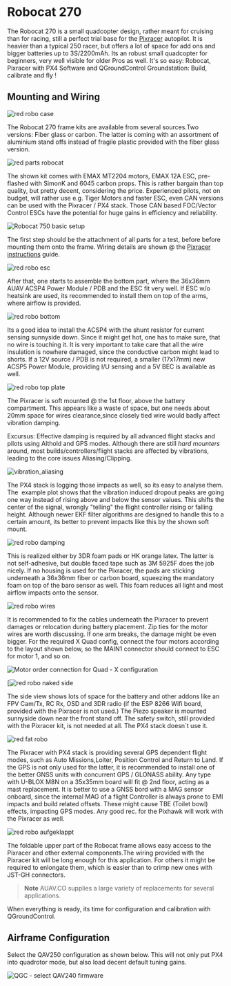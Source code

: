 # Robocat 270

The Robocat 270 is a small quadcopter design, rather meant for cruising
than for racing, still a perfect trial base for the
[Pixracer](../flight_controller/pixracer.md) autopilot. It is heavier than a
typical 250 racer, but offers a lot of space for add ons and bigger
batteries up to 3S/2200mAh. Its an robust small quadcopter for
beginners, very well visible for older Pros as well. It's so easy:
Robocat, Pixracer with PX4 Software and QGroundControl Groundstation:
Build, calibrate and fly !

## Mounting and Wiring

![red robo case](../../images/red_robo_case.jpg)

The Robocat 270 frame kits are available from several sources.Two
versions: Fiber glass or carbon. The latter is coming with an assortment
of aluminium stand offs instead of fragile plastic provided with the
fiber glass version.

![red parts robocat](../../images/red_parts_robocat.jpg)

The shown kit comes with EMAX MT2204 motors, EMAX 12A ESC, pre-flashed
with SimonK and 6045 carbon props. This is rather bargain than top
quality, but pretty decent, considering the price. Experienced pilots,
not on budget, will rather use e.g. Tiger Motors and faster ESC, even
CAN versions can be used with the Pixracer / PX4 stack. Those CAN based
FOC/Vector Control ESCs have the potential for huge gains in efficiency
and reliability.

![Robocat 750 basic setup](../../images/robocat750_basic_setup_1.jpg)

The first step should be the attachment of all parts for a test, before
before mounting them onto the frame. Wiring details are shown @ the
[Pixracer instructions](../flight_controller/pixracer.md) guide.

![red robo esc](../../images/red_robo_esc.jpg)

After that, one starts to assemble the bottom part, where the 36x36mm
AUAV ACSP4 Power Module / PDB and the ESC fit very well. If ESC w/o
heatsink are used, its recommended to install them on top of the arms,
where airflow is provided.

![red robo bottom](../../images/red_robo_bottom.jpg)

Its a good idea to install the ACSP4 with the shunt resistor for current
sensing sunnyside down. Since it might get hot, one has to make sure,
that no wire is touching it. It is very important to take care that all
the wire insulation is nowhere damaged, since the conductive carbon
might lead to shorts. If a 12V source / PDB is not required, a smaller
(17x17mm) new ACSP5 Power Module, providing I/U sensing and a 5V BEC is
available as well.

![red robo top plate](../../images/red_robo_top_plate.jpg)

The Pixracer is soft mounted @ the 1st floor, above the battery
compartment. This appears like a waste of space, but one needs about
20mm space for wires clearance,since closely tied wire would badly
affect vibration damping.

Excursus: Effective damping is required by all advanced flight stacks
and pilots using Althold and GPS modes. Although there are still *hard
mounters* around, most builds/controllers/flight stacks are affected
by vibrations, leading to the core issues Aliasing/Clipping.

![vibration_aliasing](../../images/vibration_aliasing.png)

The PX4 stack is logging those impacts as well, so its easy to analyse
them. The  example plot shows that the vibration induced dropout peaks
are going one way instead of rising above and below the sensor values.
This shifts the center of the signal, wrongly "telling" the flight
controller rising or falling height. Although newer EKF filter
algorithms are designed to handle this to a certain amount, its better
to prevent impacts like this by the shown soft mount.

![red robo damping](../../images/red_robo_damping.jpg)

This is realized either by 3DR foam pads or HK orange latex. The latter
is not self-adhesive, but double faced tape such as 3M 5925F does the
job nicely. If no housing is used for the Pixracer, the pads are
sticking underneath a 36x36mm fiber or carbon board, squeezing the
mandatory foam on top of the baro sensor as well. This foam reduces all
light and most airflow impacts onto the sensor.

![red robo wires](../../images/red_robo_wires.jpg)

It is recommended to fix the cables underneath the Pixracer to prevent
damages or relocation during battery placement. Zip ties for the motor
wires are worth discussing. If one arm breaks, the damage might be even
bigger. For the required X Quad config, connect the four motors
according to the layout shown below, so the MAIN1 connector should
connect to ESC for motor 1, and so
on.

![Motor order connection for Quad - X configuration](../../images/motor_order_quad_x.png)

[![red robo naked side](../../images/red_robo_naked_side.jpg)

The side view shows lots of space for the battery and other addons like an
FPV Cam/Tx, RC Rx, OSD and 3DR radio (if the ESP 8266 Wifi board,
provided with the Pixracer is not used.) The Piezo speaker is mounted
sunnyside down near the front stand off. The safety switch, still
provided with the Pixracer kit, is not needed at all. The PX4 stack
doesn´t use it.

![red fat robo](../../images/red_fat_robo.jpg)

The Pixracer with PX4 stack is providing several GPS dependent flight
modes, such as Auto Missions,Loiter, Position Control and Return to
Land. If the GPS is not only used for the latter, it is recommended to
install one of the better GNSS units with concurrent GPS / GLONASS
ability. Any type with U-BLOX M8N on a 35x35mm board will fit @ 2nd
floor, acting as a mast replacement. It is better to use a GNSS bord
with a MAG sensor onboard, since the internal MAG of a flight Controller
is always prone to EMI impacts and build related offsets. These might
cause TBE (Toilet bowl) effects, impacting GPS modes. Any good rec. for
the Pixhawk will work with the Pixracer as well.

![red robo aufgeklappt](../../images/red_robo_aufgeklappt.jpg)

The foldable upper part of the Robocat frame allows easy access to the
Pixracer and other external components.The wiring provided with the
Pixracer kit will be long enough for this application. For others it
might be required to enlongate them, which is easier than to crimp new
ones with JST-GH connectors. 

> **Note** AUAV.CO supplies a large variety of replacements for several applications.

When everything is ready, its time for configuration and calibration
with QGroundControl.


## Airframe Configuration

Select the QAV250 configuration as shown below. This will not only put
PX4 into quadrotor mode, but also load decent default tuning gains.

![QGC - select QAV240 firmware](../../images/qav250_qgc_firmware.png)



